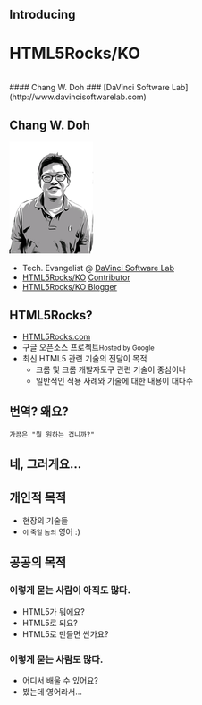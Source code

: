 ## Introducing
# HTML5Rocks/KO
<br/>
#### Chang W. Doh
### [DaVinci Software Lab](http://www.davincisoftwarelab.com)<br/>

## Chang W. Doh

![Not too bad](slides/images/cwdoh_simplebw.png)

* Tech. Evangelist @ [DaVinci Software Lab](http://www.davincisoftwarelab.com)
* [HTML5Rocks/KO](http://html5rocks/ko/)
[Contributor](http://github.com/html5rocks/www.html5rocks.com/graphs/contributors)
* [HTML5Rocks/KO Blogger](http://html5rocksko.blogspot.com)

## HTML5Rocks?

* [HTML5Rocks.com](http://html5rocks.com)
* 구글 오픈소스 프로젝트<small class="fragment">Hosted by Google</small>
* 최신 HTML5 관련 기술의 전달이 목적
	* <span class="fragment">크롬 및 크롬 개발자도구 관련 기술이 중심이나</span>
	* <span class="fragment">일반적인 적용 사례와 기술에 대한 내용이 대다수</span>

## 번역? 왜요?

```가끔은 "뭘 원하는 겁니까?"```

## 네, 그러게요...

## 개인적 목적

* <span class="fragment">현장의 기술들</span>
* <span class="fragment"><small class="fragment">이 죽일 놈의</small> 영어 :)</span>

## 공공의 <span class="fragment">목</span>적

### 이렇게 묻는 사람이 아직도 많다.
* <span class="fragment">HTML5가 뭐에요?</span>
* <span class="fragment">HTML5로 되요?</span>
* <span class="fragment">HTML5로 만들면 싼가요?</span>

### 이렇게 묻는 사람도 많다.
* <span class="fragment">어디서 배울 수 있어요?</span>
* <span class="fragment">봤는데 영어라서...</span>